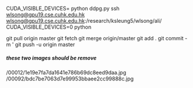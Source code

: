 CUDA_VISIBLE_DEVICES= python ddpg.py
ssh wlsong@gpu19.cse.cuhk.edu.hk
wlsong@gpu19.cse.cuhk.edu.hk:/research/ksleung5/wlsong/ali/
CUDA_VISIBLE_DEVICES=0 python 

git pull origin master
git fetch
git merge origin/master
git add .
git commit -m '
git push -u origin master

##### these two images should be remove
/00012/1e19e7fa7da1641e786b69dc8eed9daa.jpg
/00092/bdc7be7063d7e99953bbaee2cc99888c.jpg
